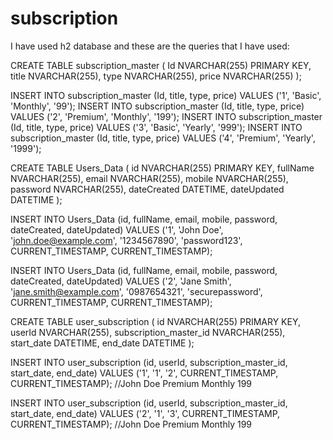 # subscription

I have used h2 database and these are the queries that I have used:

CREATE TABLE subscription_master (
    Id NVARCHAR(255) PRIMARY KEY,
    title NVARCHAR(255),
    type NVARCHAR(255),
    price NVARCHAR(255)
);

INSERT INTO subscription_master (Id, title, type, price) VALUES ('1', 'Basic', 'Monthly', '99');
INSERT INTO subscription_master (Id, title, type, price) VALUES ('2', 'Premium', 'Monthly', '199');
INSERT INTO subscription_master (Id, title, type, price) VALUES ('3', 'Basic', 'Yearly', '999');
INSERT INTO subscription_master (Id, title, type, price) VALUES ('4', 'Premium', 'Yearly', '1999');


CREATE TABLE Users_Data (
    id NVARCHAR(255) PRIMARY KEY,
    fullName NVARCHAR(255),
    email NVARCHAR(255),
    mobile NVARCHAR(255),
    password NVARCHAR(255),
    dateCreated DATETIME,
    dateUpdated DATETIME
);


INSERT INTO Users_Data (id, fullName, email, mobile, password, dateCreated, dateUpdated) VALUES 
('1', 'John Doe', 'john.doe@example.com', '1234567890', 'password123', CURRENT_TIMESTAMP, CURRENT_TIMESTAMP);

INSERT INTO Users_Data (id, fullName, email, mobile, password, dateCreated, dateUpdated) VALUES 
('2', 'Jane Smith', 'jane.smith@example.com', '0987654321', 'securepassword', CURRENT_TIMESTAMP, CURRENT_TIMESTAMP);


CREATE TABLE user_subscription (
    id NVARCHAR(255) PRIMARY KEY,
    userId NVARCHAR(255),
    subscription_master_id NVARCHAR(255),
    start_date DATETIME,
    end_date DATETIME
);


INSERT INTO user_subscription (id, userId, subscription_master_id, start_date, end_date) VALUES 
('1', '1', '2', CURRENT_TIMESTAMP, CURRENT_TIMESTAMP); //John Doe Premium Monthly 199

INSERT INTO user_subscription (id, userId, subscription_master_id, start_date, end_date) VALUES 
('2', '1', '3', CURRENT_TIMESTAMP, CURRENT_TIMESTAMP); //John Doe Premium Monthly 199
